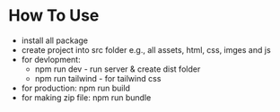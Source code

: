 # How To Use
* install all package
* create project into src folder e.g., all assets, html, css, imges and js
* for devlopment: 
    * npm run dev - run server & create dist folder
    * npm run tailwind - for tailwind css
* for production: npm run build
* for making zip file: npm run bundle